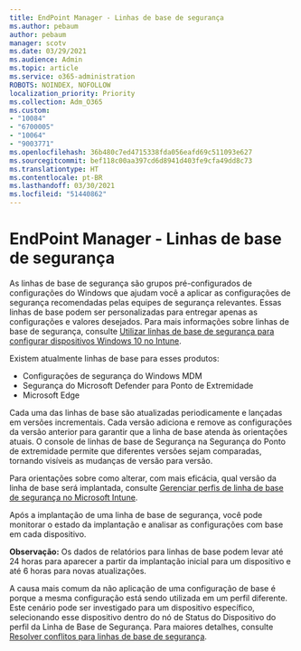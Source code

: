 ```yaml
---
title: EndPoint Manager - Linhas de base de segurança
ms.author: pebaum
author: pebaum
manager: scotv
ms.date: 03/29/2021
ms.audience: Admin
ms.topic: article
ms.service: o365-administration
ROBOTS: NOINDEX, NOFOLLOW
localization_priority: Priority
ms.collection: Adm_O365
ms.custom:
- "10084"
- "6700005"
- "10064"
- "9003771"
ms.openlocfilehash: 36b480c7ed4715338fda056eafd69c511093e627
ms.sourcegitcommit: bef118c00aa397cd6d8941d403fe9cfa49dd8c73
ms.translationtype: HT
ms.contentlocale: pt-BR
ms.lasthandoff: 03/30/2021
ms.locfileid: "51440862"
---
```

# <a name="endpoint-manager---security-baselines"></a>EndPoint Manager - Linhas de base de segurança

As linhas de base de segurança são grupos pré-configurados de configurações do Windows que ajudam você a aplicar as configurações de segurança recomendadas pelas equipes de segurança relevantes. Essas linhas de base podem ser personalizadas para entregar apenas as configurações e valores desejados. Para mais informações sobre linhas de base de segurança, consulte [Utilizar linhas de base de segurança para configurar dispositivos Windows 10 no Intune](https://docs.microsoft.com/mem/intune/protect/security-baselines).

Existem atualmente linhas de base para esses produtos:

- Configurações de segurança do Windows MDM
- Segurança do Microsoft Defender para Ponto de Extremidade
- Microsoft Edge

Cada uma das linhas de base são atualizadas periodicamente e lançadas em versões incrementais. Cada versão adiciona e remove as configurações da versão anterior para garantir que a linha de base atenda às orientações atuais. O console de linhas de base de Segurança na Segurança do Ponto de extremidade permite que diferentes versões sejam comparadas, tornando visíveis as mudanças de versão para versão.

Para orientações sobre como alterar, com mais eficácia, qual versão da linha de base será implantada, consulte [Gerenciar perfis de linha de base de segurança no Microsoft Intune](https://docs.microsoft.com/mem/intune/protect/security-baselines-configure).

Após a implantação de uma linha de base de segurança, você pode monitorar o estado da implantação e analisar as configurações com base em cada dispositivo.

**Observação:** Os dados de relatórios para linhas de base podem levar até 24 horas para aparecer a partir da implantação inicial para um dispositivo e até 6 horas para novas atualizações. 

A causa mais comum da não aplicação de uma configuração de base é porque a mesma configuração está sendo utilizada em um perfil diferente. Este cenário pode ser investigado para um dispositivo específico, selecionando esse dispositivo dentro do nó de Status do Dispositivo do perfil da Linha de Base de Segurança. Para maiores detalhes, consulte [Resolver conflitos para linhas de base de segurança](https://docs.microsoft.com/mem/intune/protect/security-baselines-monitor#resolve-conflicts-for-security-baselines).